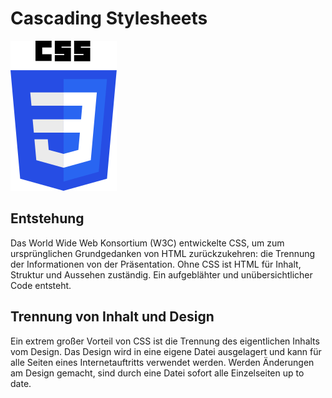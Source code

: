 # Cascading Stylesheets

![css-logo](/docs/img/CSS3_logo_and_wordmark.png)

## Entstehung
Das World Wide Web Konsortium (W3C) entwickelte CSS, um zum ursprünglichen
Grundgedanken von HTML zurückzukehren: die Trennung der Informationen von der
Präsentation. Ohne CSS ist HTML für Inhalt, Struktur und Aussehen zuständig. Ein
aufgeblähter und unübersichtlicher Code entsteht.

## Trennung von Inhalt und Design
Ein extrem großer Vorteil von CSS ist die Trennung des eigentlichen Inhalts vom
Design. Das Design wird in eine eigene Datei ausgelagert und kann für alle Seiten
eines Internetauftritts verwendet werden. Werden Änderungen am Design gemacht,
sind durch eine Datei sofort alle Einzelseiten up to date.
